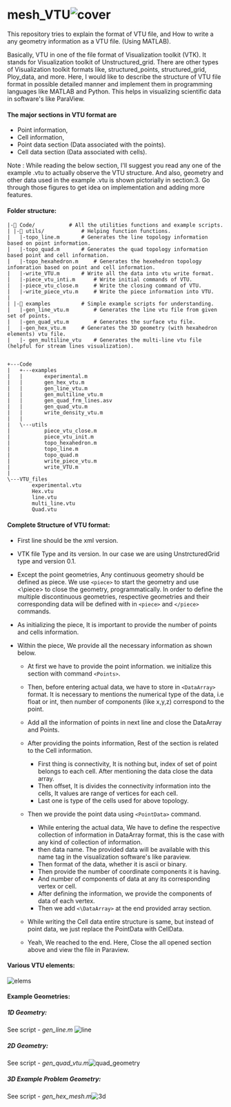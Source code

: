 # 						mesh_VTU![cover](README/cover-1640679025333.png)
This repository tries to explain the format of VTU file, and How to write a any geometry information as a VTU file. (Using MATLAB).

Basically, VTU in one of the file format of Visualization toolkit (VTK). It stands for Visualization toolkit of Unstructured_grid. There are other types of Visualization toolkit formats like, structured_points, structured_grid, Ploy_data, and more. Here, I would like to describe the structure of VTU file format in possible detailed manner and implement them in programming languages like MATLAB and Python. This helps in visualizing scientific data in software's like ParaView.

#### The major sections in VTU format are 

* Point information, 
* Cell information,
* Point data section (Data associated with the points).
* Cell data section (Data associated with cells).

Note : While reading the below section, I'll suggest you read any one of the example .vtu to actually observe the VTU structure. And also, geometry and other data used in the example  .vtu is shown pictorially in section:3. Go through those figures to get idea on implementation and adding more features.

#### Folder structure:

```
|-📁 Code/			# All the utilities functions and example scripts.
| |-📁 utils/			# Helping function functions.
|   |-topo_line.m		# Generates the line topology information based on point information.
|   |-topo_quad.m		# Generates the quad topology information based point and cell information.
|   |-topo_hexahedron.m		# Generates the hexehedron topology infomration based on point and cell information.
|   |-write_VTU.m		# Write all the data into vtu write format.
|   |-piece_vtu_inti.m		# Write initial commands of VTU.
|   |-piece_vtu_close.m		# Write the closing command of VTU.
|   |-write_piece_vtu.m		# Write the piece information into VTU.
|
| |-📁 examples			# Simple example scripts for understanding.
|   |-gen_line_vtu.m		# Generates the line vtu file from given set of points.
|   |-gen_quad_vtu.m		# Generates the surface vtu file.
|   |-gen_hex_vtu.m		# Generates the 3D geometry (with hexahedron elements) vtu file. 
|   |- gen_multiline_vtu	# Generates the multi-line vtu file (helpful for stream lines visualization).
  
```

```
+---Code
|   +---examples
|   |       experimental.m
|   |       gen_hex_vtu.m
|   |       gen_line_vtu.m
|   |       gen_multiline_vtu.m
|   |       gen_quad_frm_lines.asv
|   |       gen_quad_vtu.m
|   |       write_density_vtu.m
|   |       
|   \---utils
|           piece_vtu_close.m
|           piece_vtu_init.m
|           topo_hexahedron.m
|           topo_line.m
|           topo_quad.m
|           write_piece_vtu.m
|           write_VTU.m
|       
\---VTU_files
        experimental.vtu
        Hex.vtu
        line.vtu
        multi_line.vtu
        Quad.vtu       
```


#### Complete Structure of VTU format:

* First line should be the xml version.

* VTK file Type and its version. In our case we are using UnstrcturedGrid type and version 0.1.

* Except the point geometries, Any continuous geometry should be defined as piece. We use `<piece>` to start the geometry and use <\piece> to close the geometry, programmatically.  In order to define the multiple discontinuous geometries, respective geometries and their corresponding data will be defined with in `<piece>` and `</piece>` commands. 

* As initializing the piece, It is important to provide the number of points and cells information. 

* Within the piece, We provide all the necessary information as shown below. 
  
  * At first we have to provide the point information. we initialize this section with command `<Points>`.
    
  * Then, before entering actual data, we have to store in `<DataArray>` format. It is necessary to mentions the numerical type of the data, i.e float or int, then number of components (like x,y,z) correspond to the point.
    
  *  Add all the information of points in next line and close the DataArray and Points.
    
  * After providing the points information, Rest of the section is related to the Cell information.
  
    * First thing is connectivity, It is nothing but, index of set of point belongs to each cell. After mentioning the data close the data array.
    * Then offset, It is divides the connectivity information into the cells, It values are  range of vertices for each cell.
    * Last one is type of  the cells used for above topology.
  
  * Then we provide the point data  using `<PointData>` command.
    * While entering the actual data, We have to define the respective collection of information in DataArray format, this is the case with any kind of collection of information.
    * then data name. The provided data will be available with this name tag in the visualization software's like paraview.
    * Then format of the data, whether it is ascii or binary. 
    * Then provide the number of coordinate components it is having.
    * And number of components of data at any its corresponding vertex or cell.
    * After defining the  information, we provide the components of data of each vertex. 
    * Then we add  `<\DataArray>` at the end provided array section.
  
  * While writing the Cell data entire structure is same, but instead of point data, we just replace the PointData with CellData. 
  
    
  
  * Yeah, We reached to the end. Here, Close the all opened section above and view the file in Paraview.

#### Various VTU elements:

![elems](README/elems.png)



#### Example Geometries:

##### 1D Geometry:

See script	-	*gen_line.m* ![line](README/line-1640883736444.png)

##### 2D Geometry:

See script	-	*gen_quad_vtu.m*![quad_geometry](README/quad_geometry.png)



##### 3D Example Problem Geometry:

See script	-	*gen_hex_mesh.m*![3d](README/3d.png)



